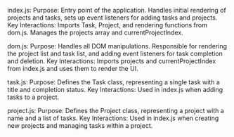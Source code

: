 index.js:
Purpose: Entry point of the application. Handles initial rendering of projects and tasks, sets up event listeners for adding tasks and projects.
Key Interactions: Imports Task, Project, and rendering functions from dom.js. Manages the projects array and currentProjectIndex.

dom.js:
Purpose: Handles all DOM manipulations. Responsible for rendering the project list and task list, and adding event listeners for task completion and deletion.
Key Interactions: Imports projects and currentProjectIndex from index.js and uses them to render the UI.

task.js:
Purpose: Defines the Task class, representing a single task with a title and completion status.
Key Interactions: Used in index.js when adding tasks to a project.

project.js:
Purpose: Defines the Project class, representing a project with a name and a list of tasks.
Key Interactions: Used in index.js when creating new projects and managing tasks within a project.